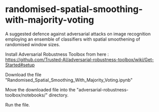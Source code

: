# randomised-spatial-smoothing-with-majority-voting
A suggested defence against adversarial attacks on image recognition employing an ensemble of classifiers with spatial smoothening of randomised window sizes.

Install Adversarial Robustness Toolbox from here : https://github.com/Trusted-AI/adversarial-robustness-toolbox/wiki/Get-Started#setup

Download the file "Randomised_Spatial_Smoothing_With_Majority_Voting.ipynb"

Move the downloaded file into the "adversarial-robustness-toolbox/notebooks/" directory.

Run the file.
